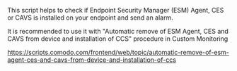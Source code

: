 This script helps to check if Endpoint Security Manager (ESM) Agent, CES or CAVS is installed on your endpoint and send an alarm.

It is recommended to use it with "Automatic remove of ESM Agent, CES and CAVS from device and installation of  CCS" procedure in Custom Monitoring  

https://scripts.comodo.com/frontend/web/topic/automatic-remove-of-esm-agent-ces-and-cavs-from-device-and-installation-of-ccs